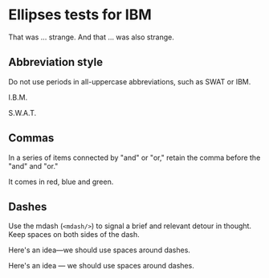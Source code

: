# Ellipses tests for IBM

That was ... strange. And that … was also strange.

## Abbreviation style

Do not use periods in all-uppercase abbreviations, such as SWAT or IBM.

I.B.M.

S.W.A.T.

## Commas

In a series of items connected by "and" or "or," retain the comma before the "and" and "or."

It comes in red, blue and green.

## Dashes

Use the mdash (`<mdash/>`) to signal a brief and relevant detour in thought. Keep spaces on both sides of the dash.

Here's an idea—we should use spaces around dashes.

Here's an idea — we should use spaces around dashes.
